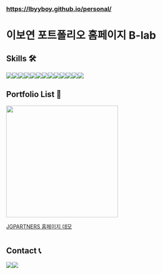 ### https://lbyyboy.github.io/personal/

# 이보연 포트폴리오 홈페이지 B-lab

## Skills  🛠
<div style="display:flex; flex-direction:row;">
    <img src="https://img.shields.io/badge/html5-E34F26?style=for-the-badge&logo=html5&logoColor=white">
    <img src="https://img.shields.io/badge/css3-1572B6?style=for-the-badge&logo=css3&logoColor=white">
    <img src="https://img.shields.io/badge/jquery-0769AD?style=for-the-badge&logo=jquery&logoColor=white">
    <img src="https://img.shields.io/badge/visual studio code-007ACC?style=for-the-badge&logo=visualstudiocode&logoColor=white">
    <img src="https://img.shields.io/badge/sass-CC6699?style=for-the-badge&logo=sass&logoColor=white">
    <br>
    <img src="https://img.shields.io/badge/adobe photoshop-31A8FF?style=for-the-badge&logo=adobephotoshop&logoColor=white">
    <img src="https://img.shields.io/badge/adobe xd-FF61F6?style=for-the-badge&logo=adobexd&logoColor=white">
    <img src="https://img.shields.io/badge/adobe dreamweaver-FF61F6?style=for-the-badge&logo=adobedreamweaver&logoColor=white">
    <img src="https://img.shields.io/badge/figma-F24E1E?style=for-the-badge&logo=figma&logoColor=white">
    <br>
    <img src="https://img.shields.io/badge/adobe illustrator-FF9A00?style=flat-square&logo=adobeillustrator&logoColor=white">
    <img src="https://img.shields.io/badge/adobe premierepro-9999FF?style=flat-square&logo=adobepremierepro&logoColor=white">
    <img src="https://img.shields.io/badge/adobe aftereffects-9999FF?style=flat-square&logo=adobeaftereffects&logoColor=white">
    <img src="https://img.shields.io/badge/adobe indesign-FF3366?style=flat-square&logo=adobeindesign&logoColor=white">
</div>

## Portfolio List 📃
<div style="display:flex; flex-direction:row;">
    <a href="https://lbyyboy.github.io/personal/contents/portfolio/web-01.html" style="display:flex; flex-direction:column;">
        <img src="https://lbyyboy.github.io/personal/img/web-01-thumbnail.jpg" width="300px">
        <p>JGPARTNERS 홈페이지 데모</p>
    </a>
</div>

## Contact 📞
<div style="display:flex; flex-direction:row;">
    <a href="mailto:lbyyboy@gmail.com">
        <img src="https://img.shields.io/badge/gmail-EA4335?style=for-the-badge&logo=gmail&logoColor=white">
    </a>
    <a href="https://www.instagram.com/b_lab_folio/">
        <img src="https://img.shields.io/badge/instagram-E4405F?style=for-the-badge&logo=instagram&logoColor=white">
    </a>
</div>

